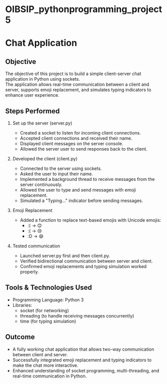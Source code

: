 # OIBSIP_pythonprogramming_project5

# Chat Application 

## Objective
The objective of this project is to build a simple client-server chat application in Python using sockets.  
The application allows real-time communication between a client and server, supports emoji replacement, and simulates typing indicators to enhance user experience.

## Steps Performed
1. Set up the server (server.py)  
   - Created a socket to listen for incoming client connections.  
   - Accepted client connections and received their name.  
   - Displayed client messages on the server console.  
   - Allowed the server user to send responses back to the client.  

2. Developed the client (client.py)  
   - Connected to the server using sockets.  
   - Asked the user to input their name.  
   - Implemented a background thread to receive messages from the server continuously.  
   - Allowed the user to type and send messages with emoji replacement.  
   - Simulated a "Typing..." indicator before sending messages.  

3. Emoji Replacement  
   - Added a function to replace text-based emojis with Unicode emojis:  
     - :) → 😊  
     - :( → 😢  
     - :D → 😄  

4. Tested communication  
   - Launched server.py first and then client.py.  
   - Verified bidirectional communication between server and client.  
   - Confirmed emoji replacements and typing simulation worked properly.  

## Tools & Technologies Used
- Programming Language: Python 3  
- Libraries:  
  - socket (for networking)  
  - threading (to handle receiving messages concurrently)  
  - time (for typing simulation)  

## Outcome
- A fully working chat application that allows two-way communication between client and server.  
- Successfully integrated emoji replacement and typing indicators to make the chat more interactive.  
- Enhanced understanding of socket programming, multi-threading, and real-time communication in Python.  
